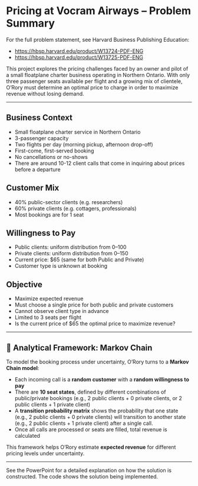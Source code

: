# Pricing at Vocram Airways – Problem Summary

For the full problem statement, see Harvard Business Publishing Education:
- https://hbsp.harvard.edu/product/W13724-PDF-ENG
- https://hbsp.harvard.edu/product/W13725-PDF-ENG

This project explores the pricing challenges faced by an owner and pilot of a small floatplane charter business operating in Northern Ontario. With only three passenger seats available per flight and a growing mix of clientele, O’Rory must determine an optimal price to charge in order to maximize revenue without losing demand.

---

## Business Context
- Small floatplane charter service in Northern Ontario
- 3-passenger capacity
- Two flights per day (morning pickup, afternoon drop-off)
- First-come, first-served booking
- No cancellations or no-shows
- There are around 10-12 client calls that come in inquiring about prices before a departure


## Customer Mix
- 40% public-sector clients (e.g. researchers)
- 60% private clients (e.g. cottagers, professionals)
- Most bookings are for 1 seat

## Willingness to Pay
- Public clients: uniform distribution from $0–$100
- Private clients: uniform distribution from $0–$150
- Current price: $65 (same for both Public and Private)
- Customer type is unknown at booking

## Objective
- Maximize expected revenue
- Must choose a single price for both public and private customers
- Cannot observe client type in advance
- Limited to 3 seats per flight
- Is the current price of $65 the optimal price to maximize revenue?
---

## 🔄 Analytical Framework: Markov Chain

To model the booking process under uncertainty, O’Rory turns to a **Markov Chain model**:
- Each incoming call is a **random customer** with a **random willingness to pay**
- There are **10 seat states**, defined by different combinations of public/private bookings (e.g., 2 public clients + 0 private clients, or 2 public clients + 1 private client)
- A **transition probability matrix** shows the probability that one state (e.g., 2 public clients + 0 private clients) will transition to another state (e.g., 2 public clients + 1 private client) after a single call.
- Once all calls are processed or seats are filled, total revenue is calculated

This framework helps O’Rory estimate **expected revenue** for different pricing levels under uncertainty.

---

See the PowerPoint for a detailed explanation on how the solution is constructed. The code shows the solution being implemented.
